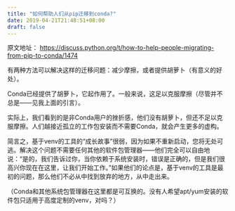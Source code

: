 ```yaml
---
title: "如何帮助人们从pip迁移到conda?"
date: 2019-04-21T21:48:51+08:00
draft: false
---
```


 

原文地址：
https://discuss.python.org/t/how-to-help-people-migrating-from-pip-to-conda/1474

有两种方法可以解决这样的迁移问题：减少摩擦，或者提供胡萝卜（有意义的好处）。


Conda已经提供了胡萝卜，它起作用了。一般来说，这足以克服摩擦（尽管并不总是——见我上面的引言）。


实际上，我们看到的是非Conda用户的挫折感，他们没有胡萝卜，但还不足以克服摩擦。人们越接近孤立的工作包安装而不需要Conda，就会产生更多的虚构。


简言之，基于venv的工具的“成长故事”很弱，因为如果不重新启动，您将无处可逃。解决这个问题不需要任何其他的软件包管理器——他们完全可以自由地说：“是的，我们告诉过你，当你依赖于系统安装时，错误是正确的，但是我们很高兴你现在在这里，让我们开始工作。”如果他们的论点是，基于venv的工具是最初的问题，那么他们不必从中找到放弃的地方，从中走出来。


（Conda和其他系统包管理器在这里都是可互换的。没有人希望apt/yum安装的软件包只适用于高度定制的venv，对吗？）

